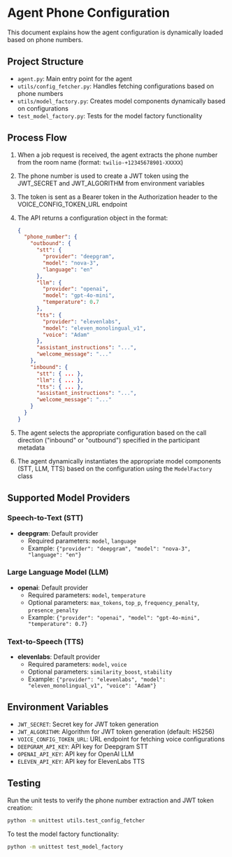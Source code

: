 # Agent Phone Configuration

This document explains how the agent configuration is dynamically loaded based on phone numbers.

## Project Structure

- `agent.py`: Main entry point for the agent
- `utils/config_fetcher.py`: Handles fetching configurations based on phone numbers
- `utils/model_factory.py`: Creates model components dynamically based on configurations
- `test_model_factory.py`: Tests for the model factory functionality

## Process Flow

1. When a job request is received, the agent extracts the phone number from the room name
   (format: `twilio-+12345678901-XXXXX`)

2. The phone number is used to create a JWT token using the JWT_SECRET and JWT_ALGORITHM from
   environment variables

3. The token is sent as a Bearer token in the Authorization header to the VOICE_CONFIG_TOKEN_URL
   endpoint

4. The API returns a configuration object in the format:

   ```json
   {
     "phone_number": {
       "outbound": {
         "stt": {
           "provider": "deepgram",
           "model": "nova-3",
           "language": "en"
         },
         "llm": {
           "provider": "openai",
           "model": "gpt-4o-mini",
           "temperature": 0.7
         },
         "tts": {
           "provider": "elevenlabs",
           "model": "eleven_monolingual_v1",
           "voice": "Adam"
         },
         "assistant_instructions": "...",
         "welcome_message": "..."
       },
       "inbound": {
         "stt": { ... },
         "llm": { ... },
         "tts": { ... },
         "assistant_instructions": "...",
         "welcome_message": "..."
       }
     }
   }
   ```

5. The agent selects the appropriate configuration based on the call direction ("inbound" or "outbound")
   specified in the participant metadata

6. The agent dynamically instantiates the appropriate model components (STT, LLM, TTS) based on the
   configuration using the `ModelFactory` class

## Supported Model Providers

### Speech-to-Text (STT)

- **deepgram**: Default provider
  - Required parameters: `model`, `language`
  - Example: `{"provider": "deepgram", "model": "nova-3", "language": "en"}`

### Large Language Model (LLM)

- **openai**: Default provider
  - Required parameters: `model`, `temperature`
  - Optional parameters: `max_tokens`, `top_p`, `frequency_penalty`, `presence_penalty`
  - Example: `{"provider": "openai", "model": "gpt-4o-mini", "temperature": 0.7}`

### Text-to-Speech (TTS)

- **elevenlabs**: Default provider
  - Required parameters: `model`, `voice`
  - Optional parameters: `similarity_boost`, `stability`
  - Example: `{"provider": "elevenlabs", "model": "eleven_monolingual_v1", "voice": "Adam"}`

## Environment Variables

- `JWT_SECRET`: Secret key for JWT token generation
- `JWT_ALGORITHM`: Algorithm for JWT token generation (default: HS256)
- `VOICE_CONFIG_TOKEN_URL`: URL endpoint for fetching voice configurations
- `DEEPGRAM_API_KEY`: API key for Deepgram STT
- `OPENAI_API_KEY`: API key for OpenAI LLM
- `ELEVEN_API_KEY`: API key for ElevenLabs TTS

## Testing

Run the unit tests to verify the phone number extraction and JWT token creation:

```bash
python -m unittest utils.test_config_fetcher
```

To test the model factory functionality:

```bash
python -m unittest test_model_factory
```
